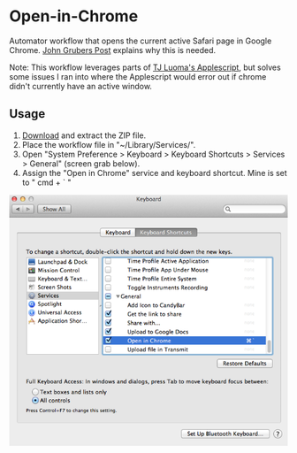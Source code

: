 Open-in-Chrome
==============

Automator workflow that opens the current active Safari page in Google Chrome.  [John Grubers Post](http://daringfireball.net/2010/11/flash_free_and_cheating_with_google_chrome) explains why this is needed.

Note: This workflow leverages parts of [TJ Luoma's Applescript](http://www.tuaw.com/2011/03/14/use-applescript-to-open-current-safari-url-in-google-chrome/), but solves some issues I ran into where the Applescript would error out if chrome didn't currently have an active window.

## Usage

1. [Download](https://github.com/NicholasModesto/Open-in-Chrome/blob/master/open-in-chrome.workflow.zip) and extract the ZIP file.
2. Place the workflow file in "~/Library/Services/".
3. Open "System Preference > Keyboard > Keyboard Shortcuts > Services > General" (screen grab below).
4. Assign the "Open in Chrome" service and keyboard shortcut. Mine is set to " cmd + ` "

![System Preferences Pathing](https://github.com/NicholasModesto/Open-in-Chrome/blob/master/systemPrefs.png)
